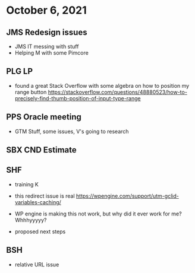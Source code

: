 # October 6, 2021

## JMS Redesign issues
- JMS IT messing with stuff
- Helping M with some Pimcore

## PLG LP
- found a great Stack Overflow with some algebra on how to position my range button
https://stackoverflow.com/questions/48880523/how-to-precisely-find-thumb-position-of-input-type-range

## PPS Oracle meeting
- GTM Stuff, some issues, V's going to research

## SBX CND Estimate

## SHF
- training K
- this redirect issue is real
https://wpengine.com/support/utm-gclid-variables-caching/

- WP engine is making this not work, but why did it ever work for me? Whhhyyyyy?
- proposed next steps

## BSH
- relative URL issue
